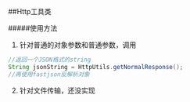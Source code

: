 ##Http工具类

#####使用方法
1. 针对普通的对象参数和普通参数，调用
```java
//返回一个JSON格式的string
String jsonString = HttpUtils.getNormalResponse();
//再使用fastjson反解析对象
```

2. 针对文件传输，还没实现
